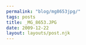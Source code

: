 ```yaml
---
permalink: "blog/mg8653jpg/"
tags: posts
title: _MG_8653.JPG
date: 2009-12-22
layout: layouts/post.njk
---
```


